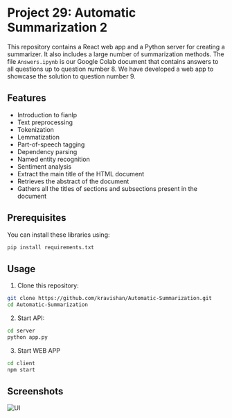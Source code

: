 # Project 29: Automatic Summarization 2

This repository contains a React web app and a Python server for creating a summarizer. It also includes a large number of summarization methods. The file `Answers.ipynb` is our Google Colab document that contains answers to all questions up to question number 8. We have developed a web app to showcase the solution to question number 9.

## Features

* Introduction to fianlp
* Text preprocessing
* Tokenization
* Lemmatization
* Part-of-speech tagging
* Dependency parsing
* Named entity recognition
* Sentiment analysis
* Extract the main title of the HTML document
* Retrieves the abstract of the document
* Gathers all the titles of sections and subsections present in the document

## Prerequisites

You can install these libraries using:

```bash
pip install requirements.txt
```

## Usage

1. Clone this repository:
```bash
git clone https://github.com/kravishan/Automatic-Summarization.git
cd Automatic-Summarization
```

2. Start API:
```bash
cd server
python app.py
```
3. Start WEB APP
```bash
cd client
npm start
```
## Screenshots 

![UI](https://github.com/kravishan/Automatic-Summarization/assets/125926016/887d8691-9750-408c-9968-d08d24898643)







   

